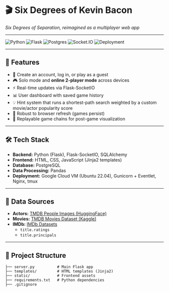 <p align="center">
  <h1>🎬 Six Degrees of Kevin Bacon</h1>
  <i>Six Degrees of Separation, reimagined as a multiplayer web app</i>
</p>

---

![Python](https://img.shields.io/badge/Python-3.10-blue)
![Flask](https://img.shields.io/badge/Flask-2.3-green)
![Postgres](https://img.shields.io/badge/PostgreSQL-✓-blue)
![Socket.IO](https://img.shields.io/badge/Socket.IO-realtime-yellowgreen)
![Deployment](https://img.shields.io/badge/Deployed-GCP-orange)

---

## 🚀 Features
- 🔑 Create an account, log in, or play as a guest  
- 🎮 Solo mode and **online 2-player mode** across devices  
- ⚡ Real-time updates via Flask-SocketIO  
- 📊 User dashboard with saved game history  
- 💡 Hint system that runs a shortest-path search weighted by a custom movie/actor popularity score  
- 🔄 Robust to browser refresh (games persist)  
- 🧩 Replayable game chains for post-game visualization  

---

## 🛠️ Tech Stack
- **Backend:** Python (Flask), Flask-SocketIO, SQLAlchemy  
- **Frontend:** HTML, CSS, JavaScript (Jinja2 templates)  
- **Database:** PostgreSQL  
- **Data Processing:** Pandas 
- **Deployment:** Google Cloud VM (Ubuntu 22.04), Gunicorn + Eventlet, Nginx, tmux  

---

## 🎥 Data Sources
- **Actors:** [TMDB People Images (HuggingFace)](https://huggingface.co/datasets/ashraq/tmdb-people-image)  
- **Movies:** [TMDB Movies Dataset (Kaggle)](https://www.kaggle.com/datasets/asaniczka/tmdb-movies-dataset-2023-930k-movies)  
- **IMDb:** [IMDb Datasets](https://datasets.imdbws.com/)  
  - `title.ratings`  
  - `title.principals`  

---

## 📂 Project Structure
```
├── server.py          # Main Flask app
├── templates/         # HTML templates (Jinja2)
├── static/            # Frontend assets
├── requirements.txt   # Python dependencies
├── .gitignore
```

